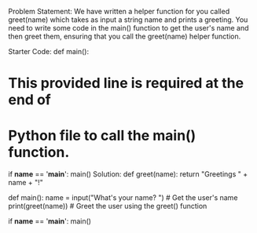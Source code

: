 Problem Statement:
We have written a helper function for you called greet(name) which takes as input a string name and prints a greeting. You need to write some code in the main() function to get the user's name and then greet them, ensuring that you call the greet(name) helper function.


Starter Code:
def main():

# This provided line is required at the end of
# Python file to call the main() function.
if __name__ == '__main__':
    main()
Solution:
def greet(name):
    return "Greetings " + name + "!"

def main():
    name = input("What's your name? ")  # Get the user's name
    print(greet(name))  # Greet the user using the greet() function

if __name__ == '__main__':
    main()